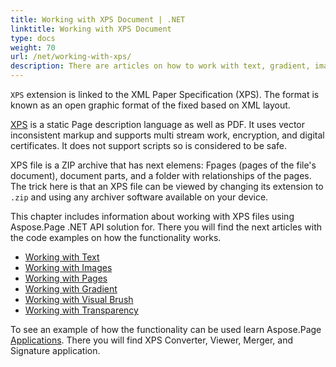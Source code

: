 ```yaml
---
title: Working with XPS Document | .NET
linktitle: Working with XPS Document
type: docs
weight: 70
url: /net/working-with-xps/
description: There are articles on how to work with text, gradient, image, transparency, and pages of XPS files using Aspose.Page for .NET API solution.
---
```


`XPS` extension is linked to the XML Paper Specification (XPS). The format is known as an open graphic format of the fixed based on XML layout.

[XPS](https://docs.aspose.com/page/net/what-is-xps-file/) is a static Page description language as well as PDF. It uses vector inconsistent markup and supports multi stream work, encryption, and digital certificates. It does not support scripts so is considered to be safe.

XPS file is a ZIP archive that has next elemens: Fpages (pages of the file's document), document parts, and a folder with relationships of the pages. The trick here is that an XPS file can be viewed by changing its extension to `.zip` and using any archiver software available on your device.

This chapter includes information about working with XPS files using Aspose.Page .NET API solution for. There you will find the next articles with the code examples on how the functionality works.


- [Working with Text](https://docs.aspose.com/page/net/working-with-text/)
- [Working with Images](https://docs.aspose.com/page/net/working-with-images/)
- [Working with Pages](https://docs.aspose.com/page/net/working-with-pages/)
- [Working with Gradient](https://docs.aspose.com/page/net/working-with-gradient/)
- [Working with Visual Brush](https://docs.aspose.com/page/net/working-with-visual-brush/)
- [Working with Transparency](https://docs.aspose.com/page/net/working-with-transparency/)

To see an example of how the functionality can be used learn Aspose.Page [Applications](https://products.aspose.app/page/applications). There you will find XPS Converter, Viewer, Merger, and Signature application.

